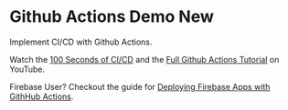# Github Actions Demo New

Implement CI/CD with Github Actions. 

Watch the [100 Seconds of CI/CD](https://youtu.be/scEDHsr3APg) and the [Full Github Actions Tutorial]() on YouTube. 

Firebase User? Checkout the guide for [Deploying Firebase Apps with GithHub Actions](https://fireship.io/snippets/github-actions-deploy-angular-to-firebase-hosting/). 
